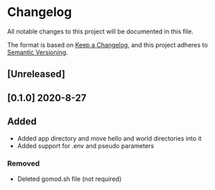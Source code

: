 # Changelog
All notable changes to this project will be documented in this file.

The format is based on [Keep a Changelog](https://keepachangelog.com/en/1.0.0/),
and this project adheres to [Semantic Versioning](https://semver.org/spec/v2.0.0.html).

## [Unreleased]

## [0.1.0] 2020-8-27

## Added
- Added app directory and move hello and world directories into it
- Added support for .env and pseudo parameters

### Removed
- Deleted gomod.sh file (not required)
